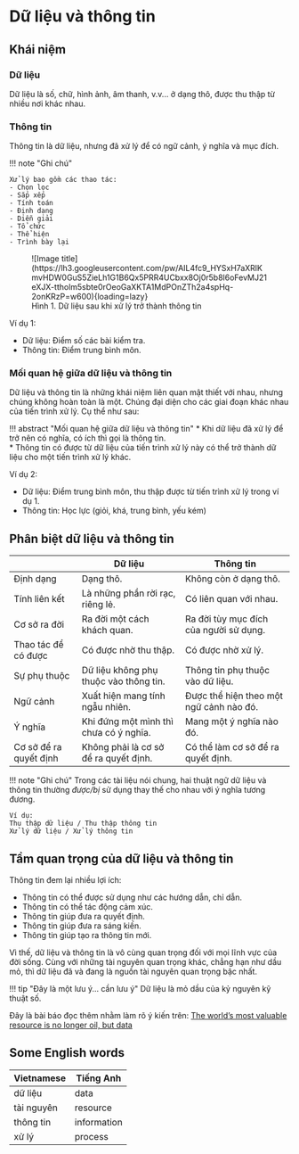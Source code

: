# Dữ liệu và thông tin

## Khái niệm

### Dữ liệu

Dữ liệu là số, chữ, hình ảnh, âm thanh, v.v... ở dạng thô, được thu thập từ nhiều nơi khác nhau.  

### Thông tin

Thông tin là dữ liệu, nhưng đã xử lý để có ngữ cảnh, ý nghĩa và mục đích.  

!!! note "Ghi chú"

    Xử lý bao gồm các thao tác:  
    - Chọn lọc  
    - Sắp xếp  
    - Tính toán  
    - Định dạng  
    - Diễn giải  
    - Tổ chức  
    - Thể hiện  
    - Trình bày lại  

<figure markdown>
  ![Image title](https://lh3.googleusercontent.com/pw/AIL4fc9_HYSxH7aXRlKmvHDW0GuS5ZieLh1G1B6Qx5PRR4UCbxx8Oj0r5b8l6oFevMJ21eXJX-ttholm5sbte0rOeoGaXKTA1MdPOnZTh2a4spHq-2onKRzP=w600){loading=lazy}  
  <figcaption>Hình 1. Dữ liệu sau khi xử lý trở thành thông tin</figcaption>  
</figure>

Ví dụ 1:  

- Dữ liệu: Điểm số các bài kiểm tra.  
- Thông tin: Điểm trung bình môn.  

### Mối quan hệ giữa dữ liệu và thông tin

Dữ liệu và thông tin là những khái niệm liên quan mật thiết với nhau, nhưng chúng không hoàn toàn là một. Chúng đại diện cho các giai đoạn khác nhau của tiến trình xử lý. Cụ thể như sau:  

!!! abstract "Mối quan hệ giữa dữ liệu và thông tin"
    * Khi dữ liệu đã xử lý để trở nên có nghĩa, có ích thì gọi là thông tin.  
    * Thông tin có được từ dữ liệu của tiến trình xử lý này có thể trở thành dữ liệu cho một tiến trình xử lý khác.  

Ví dụ 2:  

- Dữ liệu: Điểm trung bình môn, thu thập được từ tiến trình xử lý trong ví dụ 1.  
- Thông tin: Học lực (giỏi, khá, trung bình, yếu kém)  

## Phân biệt dữ liệu và thông tin

| &nbsp; | Dữ liệu	| Thông tin |
| --- | --- | --- |
| Định dạng | Dạng thô.	| Không còn ở dạng thô. |
| Tính liên kết | Là những phần rời rạc, riêng lẻ. | Có liên quan với nhau. |
| Cơ sở ra đời | Ra đời một cách khách quan. | Ra đời tùy mục đích của người sử dụng. |
| Thao tác để có được | Có được nhờ thu thập. | Có được nhờ xử lý. |
| Sự phụ thuộc | Dữ liệu không phụ thuộc vào thông tin. | Thông tin phụ thuộc vào dữ liệu. |
| Ngữ cảnh | Xuất hiện mang tính ngẫu nhiên. | Được thể hiện theo một ngữ cảnh nào đó. |
| Ý nghĩa | Khi đứng một mình thì chưa có ý nghĩa. | Mang một ý nghĩa nào đó. |
| Cơ sở để ra quyết định | Không phải là cơ sở để ra quyết định. | Có thể làm cơ sở để ra quyết định. |

!!! note "Ghi chú"
    Trong các tài liệu nói chung, hai thuật ngữ dữ liệu và thông tin thường *được/bị* sử dụng thay thế cho nhau với ý nghĩa tương đương.  

    Ví dụ:  
    Thu thập dữ liệu / Thu thập thông tin  
    Xử lý dữ liệu / Xử lý thông tin  

## Tầm quan trọng của dữ liệu và thông tin

Thông tin đem lại nhiều lợi ích:  

- Thông tin có thể được sử dụng như các hướng dẫn, chỉ dẫn.  
- Thông tin có thể tác động cảm xúc.  
- Thông tin giúp đưa ra quyết định.  
- Thông tin giúp đưa ra sáng kiến.  
- Thông tin giúp tạo ra thông tin mới.  

Vì thế, dữ liệu và thông tin là vô cùng quan trọng đối với mọi lĩnh vực của đời sống. Cùng với những tài nguyên quan trọng khác, chẳng hạn như dầu mỏ, thì dữ liệu đã và đang là nguồn tài nguyên quan trọng bậc nhất.    

!!! tip "Đây là một lưu ý... cần lưu ý"
    Dữ liệu là mỏ dầu của kỷ nguyên kỹ thuật số.

Đây là bài báo đọc thêm nhằm làm rõ ý kiến trên: [The world’s most valuable resource is no longer oil, but data](https://www.economist.com/leaders/2017/05/06/the-worlds-most-valuable-resource-is-no-longer-oil-but-data)

## Some English words

| Vietnamese | Tiếng Anh | 
| --- | --- |
| dữ liệu | data |
| tài nguyên | resource |
| thông tin | information |
| xử lý | process |